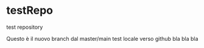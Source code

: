 # testRepo
test repository

Questo è il nuovo branch dal master/main 
test locale verso github
bla bla bla
